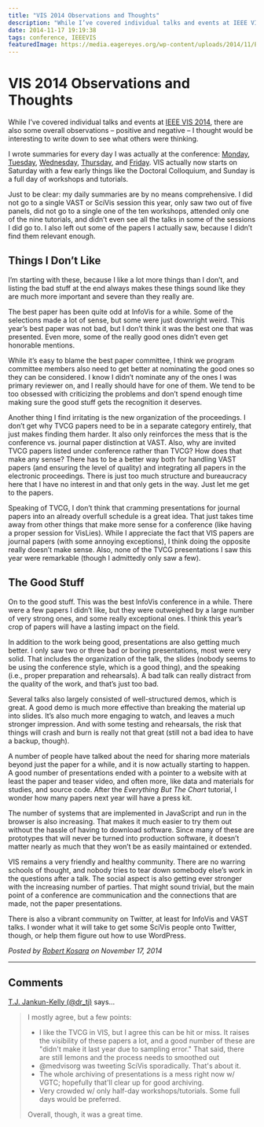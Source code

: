 ```yaml
---
title: "VIS 2014 Observations and Thoughts"
description: "While I’ve covered individual talks and events at IEEE VIS 2014, there are also some overall observations – positive and negative – I thought would be interesting to write down to see what others were thinking."
date: 2014-11-17 19:19:38
tags: conference, IEEEVIS
featuredImage: https://media.eagereyes.org/wp-content/uploads/2014/11/Eiffel-Tower-Rotated.jpg
---
```


# VIS 2014 Observations and Thoughts

While I’ve covered individual talks and events at <a href="http://ieeevis.org">IEEE VIS 2014</a>, there are also some overall observations – positive and negative – I thought would be interesting to write down to see what others were thinking.

I wrote summaries for every day I was actually at the conference: <a href="/blog/2014/vis-2014-monday">Monday</a>, <a href="/blog/2014/vis-2014-tuesday">Tuesday</a>, <a href="/blog/2014/vis-2014-wednesday">Wednesday</a>, <a href="/blog/2014/vis-2014-thursday">Thursday</a>, and <a href="/blog/2014/vis-2014-friday">Friday</a>. VIS actually now starts on Saturday with a few early things like the Doctoral Colloquium, and Sunday is a full day of workshops and tutorials.

Just to be clear: my daily summaries are by no means comprehensive. I did not go to a single VAST or SciVis session this year, only saw two out of five panels, did not go to a single one of the ten workshops, attended only one of the nine tutorials, and didn’t even see all the talks in some of the sessions I did go to. I also left out some of the papers I actually saw, because I didn’t find them relevant enough.

## Things I Don’t Like

I’m starting with these, because I like a lot more things than I don’t, and listing the bad stuff at the end always makes these things sound like they are much more important and severe than they really are.

The best paper has been quite odd at InfoVis for a while. Some of the selections made a lot of sense, but some were just downright weird. This year’s best paper was not bad, but I don’t think it was the best one that was presented. Even more, some of the really good ones didn’t even get honorable mentions.

While it’s easy to blame the best paper committee, I think we program committee members also need to get better at nominating the good ones so they can be considered. I know I didn’t nominate any of the ones I was primary reviewer on, and I really should have for one of them. We tend to be too obsessed with criticizing the problems and don’t spend enough time making sure the good stuff gets the recognition it deserves.

Another thing I find irritating is the new organization of the proceedings. I don’t get why TVCG papers need to be in a separate category entirely, that just makes finding them harder. It also only reinforces the mess that is the conference vs. journal paper distinction at VAST. Also, why are invited TVCG papers listed under conference rather than TVCG? How does that make any sense? There has to be a better way both for handling VAST papers (and ensuring the level of quality) and integrating all papers in the electronic proceedings. There is just too much structure and bureaucracy here that I have no interest in and that only gets in the way. Just let me get to the papers.

Speaking of TVCG, I don’t think that cramming presentations for journal papers into an already overfull schedule is a great idea. That just takes time away from other things that make more sense for a conference (like having a proper session for VisLies). While I appreciate the fact that VIS papers are journal papers (with some annoying exceptions), I think doing the opposite really doesn’t make sense. Also, none of the TVCG presentations I saw this year were remarkable (though I admittedly only saw a few).

## The Good Stuff

On to the good stuff. This was the best InfoVis conference in a while. There were a few papers I didn’t like, but they were outweighed by a large number of very strong ones, and some really exceptional ones. I think this year’s crop of papers will have a lasting impact on the field.

In addition to the work being good, presentations are also getting much better. I only saw two or three bad or boring presentations, most were very solid. That includes the organization of the talk, the slides (nobody seems to be using the conference style, which is a good thing), and the speaking (i.e., proper preparation and rehearsals). A bad talk can really distract from the quality of the work, and that’s just too bad.

Several talks also largely consisted of well-structured demos, which is great. A good demo is much more effective than breaking the material up into slides. It’s also much more engaging to watch, and leaves a much stronger impression. And with some testing and rehearsals, the risk that things will crash and burn is really not that great (still not a bad idea to have a backup, though).

A number of people have talked about the need for sharing more materials beyond just the paper for a while, and it is now actually starting to happen. A good number of presentations ended with a pointer to a website with at least the paper and teaser video, and often more, like data and materials for studies, and source code. After the <em>Everything But The Chart</em> tutorial, I wonder how many papers next year will have a press kit.

The number of systems that are implemented in JavaScript and run in the browser is also increasing. That makes it much easier to try them out without the hassle of having to download software. Since many of these are prototypes that will never be turned into production software, it doesn’t matter nearly as much that they won’t be as easily maintained or extended.

VIS remains a very friendly and healthy community. There are no warring schools of thought, and nobody tries to tear down somebody else’s work in the questions after a talk. The social aspect is also getting ever stronger with the increasing number of parties. That might sound trivial, but the main point of a conference are communication and the connections that are made, not the paper presentations.

There is also a vibrant community on Twitter, at least for InfoVis and VAST talks. I wonder what it will take to get some SciVis people onto Twitter, though, or help them figure out how to use WordPress.


_Posted by <a href="/about">Robert Kosara</a> on November 17, 2014_


<aside class="comments">

---
## Comments

<a href="http://twitter.com/dr_tj" rel="nofollow noopener" target="_blank">T.J. Jankun-Kelly (@dr_tj)</a> says…
>	I mostly agree, but a few points:
>	- I like the TVCG in VIS, but I agree this can be hit or miss. It raises the visibility of these papers a lot, and a good number of these are "didn't make it last year due to sampling error." That said, there are still lemons and the process needs to smoothed out
>	- @medvisorg was tweeting SciVis sporadically. That's about it.
>	- The whole archiving of presentations is a mess right now w/ VGTC; hopefully that'll clear up for good archiving.
>	- Very crowded w/ only half-day workshops/tutorials. Some full days would be preferred.
>	
>	Overall, though, it was a great time.

</aside>


